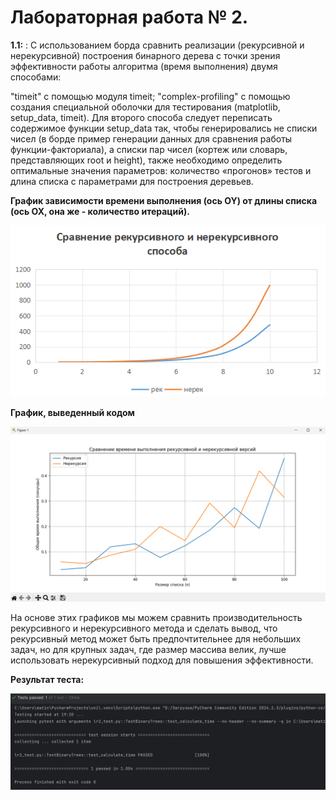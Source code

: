 # Лабораторная работа № 2.
**1.1:** : С использованием борда сравнить реализации (рекурсивной и нерекурсивной) построения бинарного дерева с точки зрения эффективности работы алгоритма (время выполнения) двумя способами: 

"timeit" с помощью модуля timeit;
"complex-profiling" с помощью создания специальной оболочки для тестирования (matplotlib, setup_data, timeit).
Для второго способа следует переписать содержимое функции setup_data так, чтобы генерировались не списки чисел (в борде пример генерации данных для сравнения работы функции-факториала),
а списки пар чисел (кортеж или словарь, представляющих root и height), также необходимо определить оптимальные значения параметров: количество «прогонов» тестов и длина списка с параметрами для построения деревьев.

**График зависимости времени выполнения (ось OY) от длины списка (ось OX, она же - количество итераций).**

![Лабораторная работа 2. Задание 1.1](https://github.com/jamanuriyeva/programming-4-sem/blob/36c8dd97e06bd969a4477d312afe5e6e85432948/%D0%BB%D1%802/sravnenie-excel.png)

**График, выведенный кодом**

![Лабораторная работа 2. Задание 1.1](https://github.com/jamanuriyeva/programming-4-sem/blob/36c8dd97e06bd969a4477d312afe5e6e85432948/%D0%BB%D1%802/sravnenie-kod.png)

На основе этих графиков мы можем сравнить производительность рекурсивного и нерекурсивного метода и сделать вывод, что рекурсивный метод может быть предпочтительнее для небольших задач,
но для крупных задач, где размер массива велик, лучше использовать нерекурсивный подход для повышения эффективности.

**Результат теста:**

![Лабораторная работа 1. Тест1](https://github.com/jamanuriyeva/programming-4-sem/blob/36c8dd97e06bd969a4477d312afe5e6e85432948/%D0%BB%D1%802/pics/test.png)
